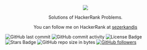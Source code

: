 <p align="center">
	<a href="https://www.hackerrank.com/mokit_hossain201">
		<img src="https://i0.wp.com/gradsingames.com/wp-content/uploads/2016/05/856771_668224053197841_1943699009_o.png">
	</a>
</p>
<p align="center">
    Solutions of HackerRank Problems.
</p>
<p align="center">
	You can follow me on HackerRank at <a href="https://www.hackerrank.com/sezerkandis"> sezerkandis </a>
</p>

![GitHub last commit](https://img.shields.io/github/last-commit/sezerkandis/Hackerrank-Problem-Solving) 
![GitHub commit activity](https://img.shields.io/github/commit-activity/y/sezerkandis/Hackerrank-Problem-Solving?color=%23ff9900)
![License Badge](https://img.shields.io/github/license/sezerkandis/Hackerrank-Problem-Solving)
![Stars Badge](https://img.shields.io/github/stars/sezerkandis/Hackerrank-Problem-Solving)
![GitHub repo size in bytes](https://img.shields.io/github/repo-size/sezerkandis/Hackerrank-Problem-Solving)
[![GitHub followers](https://img.shields.io/github/followers/sezerkandis?label=Follow&style=social)](https://github.com/sezerkandis?tab=followers)
